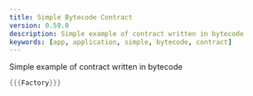 ```yaml
---
title: Simple Bytecode Contract
version: 0.59.0
description: Simple example of contract written in bytecode
keywords: [app, application, simple, bytecode, contract]
---
```


Simple example of contract written in bytecode

```rust
{{{Factory}}}
```

